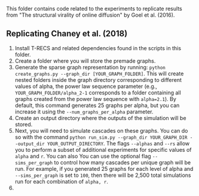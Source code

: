 This folder contains code related to the experiments to replicate results from "The structural virality of online diffusion" by Goel et al. (2016).

## Replicating Chaney et al. (2018)
1. Install T-RECS and related dependencies found in the scripts in this folder.
2. Create a folder where you will store the premade graphs.
3. Generate the sparse graph representation by running: `python create_graphs.py --graph_dir [YOUR_GRAPH_FOLDER]`. This will create nested folders inside the graph directory corresponding to different values of alpha, the power law sequence parameter (e.g., `YOUR_GRAPH_FOLDER/alpha_2-1` corresponds to a folder containing all graphs created from the power law sequence with `alpha=2.1`). By default, this command generates 25 graphs per alpha, but you can increase it using the `--num_graphs_per_alpha` parameter.
4. Create an output directory where the outputs of the simulation will be stored.
5. Next, you will need to simulate cascades on these graphs. You can do so with the command `python run_sim.py --graph_dir YOUR_GRAPH_DIR --output_dir YOUR_OUTPUT_DIRECTORY`. The flags `--alphas` and `--rs` allow you to perform a subset of additional experiments for specific values of `alpha` and `r`. You can also You can use the optional flag `--sims_per_graph` to control how many cascades per unique graph will be run. For example, if you generated 25 graphs for each level of alpha and `--sims_per_graph` is set to `100`, then there will be 2,500 total simulations run for each combination of `alpha, r`.
6. 